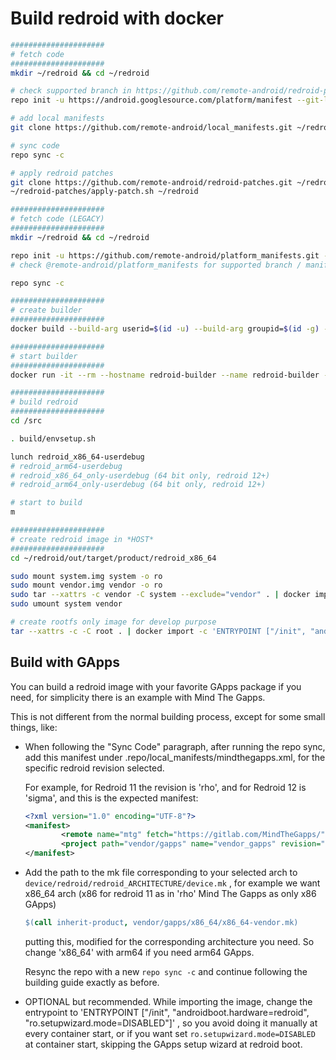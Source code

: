 # Build redroid with docker

```bash
#####################
# fetch code
#####################
mkdir ~/redroid && cd ~/redroid

# check supported branch in https://github.com/remote-android/redroid-patches.git
repo init -u https://android.googlesource.com/platform/manifest --git-lfs --depth=1 -b 11.0.0_r48

# add local manifests
git clone https://github.com/remote-android/local_manifests.git ~/redroid/.repo/local_manifests -b 11.0.0

# sync code
repo sync -c

# apply redroid patches
git clone https://github.com/remote-android/redroid-patches.git ~/redroid-patches
~/redroid-patches/apply-patch.sh ~/redroid

#####################
# fetch code (LEGACY)
#####################
mkdir ~/redroid && cd ~/redroid

repo init -u https://github.com/remote-android/platform_manifests.git -b redroid-11.0.0 --depth=1 --git-lfs
# check @remote-android/platform_manifests for supported branch / manifest

repo sync -c

#####################
# create builder
#####################
docker build --build-arg userid=$(id -u) --build-arg groupid=$(id -g) --build-arg username=$(id -un) -t redroid-builder .

#####################
# start builder
#####################
docker run -it --rm --hostname redroid-builder --name redroid-builder -v ~/redroid:/src redroid-builder

#####################
# build redroid
#####################
cd /src

. build/envsetup.sh

lunch redroid_x86_64-userdebug
# redroid_arm64-userdebug
# redroid_x86_64_only-userdebug (64 bit only, redroid 12+)
# redroid_arm64_only-userdebug (64 bit only, redroid 12+)

# start to build
m

#####################
# create redroid image in *HOST*
#####################
cd ~/redroid/out/target/product/redroid_x86_64

sudo mount system.img system -o ro
sudo mount vendor.img vendor -o ro
sudo tar --xattrs -c vendor -C system --exclude="vendor" . | docker import -c 'ENTRYPOINT ["/init", "androidboot.hardware=redroid"]' - redroid
sudo umount system vendor

# create rootfs only image for develop purpose
tar --xattrs -c -C root . | docker import -c 'ENTRYPOINT ["/init", "androidboot.hardware=redroid"]' - redroid-dev
```

## Build with GApps

You can build a redroid image with your favorite GApps package if you need, for simplicity there is an example with Mind The Gapps.

This is not different from the normal building process, except for some small things, like:

- When following the "Sync Code" paragraph,  after running the repo sync, add this manifest under .repo/local_manifests/mindthegapps.xml, for the specific redroid revision selected.

  For example, for Redroid 11 the revision is 'rho', and for Redroid 12 is 'sigma', and this is the expected manifest:

  ```xml
  <?xml version="1.0" encoding="UTF-8"?>
  <manifest>
          <remote name="mtg" fetch="https://gitlab.com/MindTheGapps/" />
          <project path="vendor/gapps" name="vendor_gapps" revision="sigma" remote="mtg" />
  </manifest>
  ```

- Add the path to the mk file corresponding to your selected arch to `device/redroid/redroid_ARCHITECTURE/device.mk` , for example we want x86_64 arch (x86 for redroid 11 as in 'rho' Mind The Gapps as only x86 GApps)

  ```makefile
  $(call inherit-product, vendor/gapps/x86_64/x86_64-vendor.mk)
  ```

  putting this, modified for the corresponding architecture you need. So change 'x86_64' with arm64 if you need arm64 GApps.

  Resync the repo with a new `repo sync -c` and continue following the building guide exactly as before.

- OPTIONAL but recommended. While importing the image, change the entrypoint to 'ENTRYPOINT ["/init", "androidboot.hardware=redroid", "ro.setupwizard.mode=DISABLED"]' , so you avoid doing it manually at every container start, or if you want set `ro.setupwizard.mode=DISABLED` at container start, skipping the GApps setup wizard at redroid boot.
